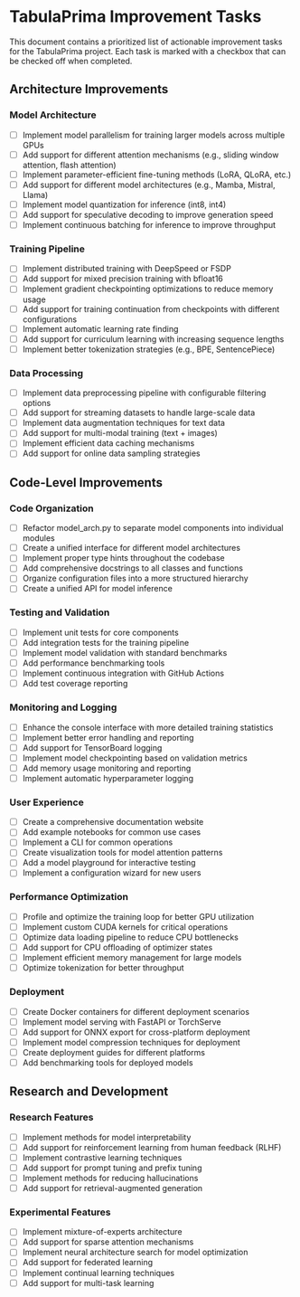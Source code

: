 # TabulaPrima Improvement Tasks

This document contains a prioritized list of actionable improvement tasks for the TabulaPrima project. Each task is marked with a checkbox that can be checked off when completed.

## Architecture Improvements

### Model Architecture
- [ ] Implement model parallelism for training larger models across multiple GPUs
- [ ] Add support for different attention mechanisms (e.g., sliding window attention, flash attention)
- [ ] Implement parameter-efficient fine-tuning methods (LoRA, QLoRA, etc.)
- [ ] Add support for different model architectures (e.g., Mamba, Mistral, Llama)
- [ ] Implement model quantization for inference (int8, int4)
- [ ] Add support for speculative decoding to improve generation speed
- [ ] Implement continuous batching for inference to improve throughput

### Training Pipeline
- [ ] Implement distributed training with DeepSpeed or FSDP
- [ ] Add support for mixed precision training with bfloat16
- [ ] Implement gradient checkpointing optimizations to reduce memory usage
- [ ] Add support for training continuation from checkpoints with different configurations
- [ ] Implement automatic learning rate finding
- [ ] Add support for curriculum learning with increasing sequence lengths
- [ ] Implement better tokenization strategies (e.g., BPE, SentencePiece)

### Data Processing
- [ ] Implement data preprocessing pipeline with configurable filtering options
- [ ] Add support for streaming datasets to handle large-scale data
- [ ] Implement data augmentation techniques for text data
- [ ] Add support for multi-modal training (text + images)
- [ ] Implement efficient data caching mechanisms
- [ ] Add support for online data sampling strategies

## Code-Level Improvements

### Code Organization
- [ ] Refactor model_arch.py to separate model components into individual modules
- [ ] Create a unified interface for different model architectures
- [ ] Implement proper type hints throughout the codebase
- [ ] Add comprehensive docstrings to all classes and functions
- [ ] Organize configuration files into a more structured hierarchy
- [ ] Create a unified API for model inference

### Testing and Validation
- [ ] Implement unit tests for core components
- [ ] Add integration tests for the training pipeline
- [ ] Implement model validation with standard benchmarks
- [ ] Add performance benchmarking tools
- [ ] Implement continuous integration with GitHub Actions
- [ ] Add test coverage reporting

### Monitoring and Logging
- [ ] Enhance the console interface with more detailed training statistics
- [ ] Implement better error handling and reporting
- [ ] Add support for TensorBoard logging
- [ ] Implement model checkpointing based on validation metrics
- [ ] Add memory usage monitoring and reporting
- [ ] Implement automatic hyperparameter logging

### User Experience
- [ ] Create a comprehensive documentation website
- [ ] Add example notebooks for common use cases
- [ ] Implement a CLI for common operations
- [ ] Create visualization tools for model attention patterns
- [ ] Add a model playground for interactive testing
- [ ] Implement a configuration wizard for new users

### Performance Optimization
- [ ] Profile and optimize the training loop for better GPU utilization
- [ ] Implement custom CUDA kernels for critical operations
- [ ] Optimize data loading pipeline to reduce CPU bottlenecks
- [ ] Add support for CPU offloading of optimizer states
- [ ] Implement efficient memory management for large models
- [ ] Optimize tokenization for better throughput

### Deployment
- [ ] Create Docker containers for different deployment scenarios
- [ ] Implement model serving with FastAPI or TorchServe
- [ ] Add support for ONNX export for cross-platform deployment
- [ ] Implement model compression techniques for deployment
- [ ] Create deployment guides for different platforms
- [ ] Add benchmarking tools for deployed models

## Research and Development

### Research Features
- [ ] Implement methods for model interpretability
- [ ] Add support for reinforcement learning from human feedback (RLHF)
- [ ] Implement contrastive learning techniques
- [ ] Add support for prompt tuning and prefix tuning
- [ ] Implement methods for reducing hallucinations
- [ ] Add support for retrieval-augmented generation

### Experimental Features
- [ ] Implement mixture-of-experts architecture
- [ ] Add support for sparse attention mechanisms
- [ ] Implement neural architecture search for model optimization
- [ ] Add support for federated learning
- [ ] Implement continual learning techniques
- [ ] Add support for multi-task learning